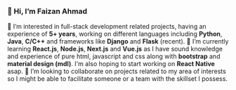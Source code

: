 ### 👋 Hi, I’m Faizan Ahmad
👀 I’m interested in full-stack development related projects, having an experience of **5+ years**, 
working on different languages including **Python**, **Java**, **C/C++** and frameworks like **Django** and **Flask** (recent).
🌱 I’m currently learning **React.js**, **Node.js**, **Next.js** and **Vue.js** 
as I have sound knowledge and experience of pure html, javascript and css along with **bootstrap** and **material design (mdl)**. 
I'm also hoping to start working on **React Native** asap.
💞️ I’m looking to collaborate on projects related to my area of interests so I might be able to facilitate someone or a team with the skillset I possess. 

<!---
Faizanf33/Faizanf33 is a ✨ special ✨ repository because its `README.md` (this file) appears on your GitHub profile.
You can click the Preview link to take a look at your changes.
--->
